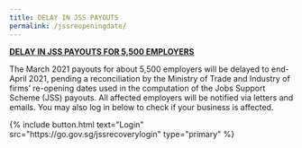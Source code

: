 ```yaml
---
title: DELAY IN JSS PAYOUTS
permalink: /jssreopeningdate/
---
```


**<ins>DELAY IN JSS PAYOUTS FOR 5,500 EMPLOYERS</ins>**

The March 2021 payouts for about 5,500 employers will be delayed to end-April 2021, pending a reconciliation by the Ministry of Trade and Industry of firms’ re-opening dates used in the computation of the Jobs Support Scheme (JSS) payouts. All affected employers will be notified via letters and emails. You may also log in below to check if your business is affected. 

<p>
{% include button.html text="Login" src="https://go.gov.sg/jssrecoverylogin" type="primary" %}
</p>

<style>
.navbar>.bp-container{
display: none
}

.bp-footer.top-section{
display: none
}

.bp-footer{
display: none
}

.bp-breadcrumb{
display: none
}

.float-buttons{
    display: none
}

.wog--tabbed-button{
    display: none
}
</style>